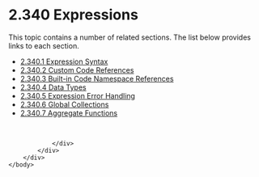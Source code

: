 <html dir="LTR" xmlns:mshelp="http://msdn.microsoft.com/mshelp" xmlns:ddue="http://ddue.schemas.microsoft.com/authoring/2003/5" xmlns:xlink="http://www.w3.org/1999/xlink" xmlns:tool="http://www.microsoft.com/tooltip">
    <head>
        <meta http-equiv="Content-Type" content="text/html; CHARSET=utf-8"></meta>
        <meta name="save" content="history"></meta>
        <title>2.340 Expressions</title>
        <xml>
            <mshelp:toctitle title="2.340 Expressions"></mshelp:toctitle>
            <mshelp:rltitle title="[MS-RDL]: Expressions"></mshelp:rltitle>
            <mshelp:keyword index="A" term="a369780a-1b2e-498a-b397-91e0d633cfc6"></mshelp:keyword>
            <mshelp:attr name="DCSext.ContentType" value="open specification"></mshelp:attr>
            <mshelp:attr name="AssetID" value="a369780a-1b2e-498a-b397-91e0d633cfc6"></mshelp:attr>
            <mshelp:attr name="TopicType" value="kbRef"></mshelp:attr>
            <mshelp:attr name="DCSext.Title" value="[MS-RDL]: Expressions" />
        </xml>
    </head>
    <body>
        <div id="header">
            <h1 class="heading">2.340 Expressions</h1>
        </div>
        <div id="mainSection">
            <div id="mainBody">
                <div id="allHistory" class="saveHistory"></div>
                <div id="sectionSection0" class="section" name="collapseableSection">
                    <p>This topic contains a number of related sections. The list below provides links to each section.<br /></p><ul><li><span><a href="de2a92b8-3861-48fb-873a-8b736509bd23.htm">2.340.1 Expression Syntax</a></span></li><li><span><a href="dc96c7c9-68e6-4fcb-b312-d1e80e740c0e.htm">2.340.2 Custom Code References</a></span></li><li><span><a href="22595b1d-9955-449a-807b-6ed492031d68.htm">2.340.3 Built-in Code Namespace References</a></span></li><li><span><a href="8a3a7d63-9c04-4dbb-98ae-6a26b5188643.htm">2.340.4 Data Types</a></span></li><li><span><a href="efd444ee-55a2-4065-9037-7d0ef0bdba0d.htm">2.340.5 Expression Error Handling</a></span></li><li><span><a href="600d40be-1252-43ca-9a40-2e646db8300f.htm">2.340.6 Global Collections</a></span></li><li><span><a href="09f5ae53-6d57-4484-9032-3068832a0773.htm">2.340.7 Aggregate Functions</a></span></li></ul><p><br /></p>


                </div>
            </div>
        </div>
    </body>
</html>